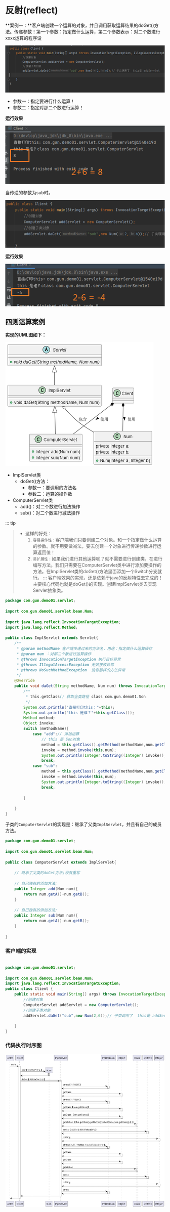 # 反射(reflect)

**案例一：**客户端创建一个运算的对象，并且调用获取运算结果的doGet()方法。传递参数！第一个参数：指定做什么运算，第二个参数表示：对二个数进行xxxx运算的程序设

![image-20230422152737854](java.assets/image-20230422152737854.png)

- 参数一：指定要进行什么运算！
- 参数二：指定对那二个数进行运算！

**运行效果**

![image-20230422153254302](java.assets/image-20230422153254302.png)

当传递的参数为sub时。

![image-20230422155940418](java.assets/image-20230422155940418.png)

**运行效果**

![image-20230422155914012](java.assets/image-20230422155914012.png)

## 四则运算案例

**实现的UML图如下：**

![test01](java.assets/test01.png)

- ImplServlet类
  - doGet()方法：
    - 参数一：要调用的方法名
    - 参数二：运算的操作数
- ComputerServlet类
  - add()：对二个数进行加法操作
  - sub()：对二个数进行减法操作

::: tip
> - 这样的好处：
>   1. `容易操作性：`客户端我们只要创建二个对象。和一个指定做什么运算的参数。就不用要做减法，要去创建一个对象进行传递参数进行运算返回值！
>   2. `易扩展性：`如果我们进行其他运算呢？就不需要进行创建类，在进行编写方法。我们只需要在ComputerServlet类中进行添加要操作的方法。在ImplServlet类的doGet()方法里面添加一个Switch分支就行。
:::
客户端效果的实现，还是依赖于java的反射特性去完成的！主要核心代码也就是doGet()的实现。创建ImplServlet类去实现Servlet抽象类。

```java
package com.gun.demo01.servlet;

import com.gun.demo01.servlet.bean.Num;

import java.lang.reflect.InvocationTargetException;
import java.lang.reflect.Method;

public class ImplServlet extends Servlet{
    /**
     * @param methodName 客户端传递过来的方法名，用途：指定做什么运算操作
     * @param num ：对那二个数进行运算操作
     * @throws InvocationTargetException 执行目标异常
     * @throws IllegalAccessException 无效接收异常
     * @throws NoSuchMethodException  没有那样的方法异常
     */
    @Override
    public void daGet(String methodName, Num num) throws InvocationTargetException, IllegalAccessException, NoSuchMethodException {
        /**
         * this.getClass() 获取全类路径 class com.gun.demo01.Son
         */
        System.out.println("直接打印this："+this);
        System.out.println("this 是谁？"+this.getClass());
        Method method;
        Object invoke;
        switch (methodName){
            case "add":// 添加运算
                // this 是 Son对象
                method = this.getClass().getMethod(methodName,num.getClass());
                invoke = method.invoke(this,num);
                System.out.println(Integer.toString((Integer) invoke));
                break;
            case "sub":
                method = this.getClass().getMethod(methodName,num.getClass());
                invoke = method.invoke(this,num);
                System.out.println(Integer.toString((Integer) invoke));
                break;

        }

    }
}

```

子类的`ComputerServlet`的实现是：继承了父类`ImplServlet`，并且有自己的成员方法。

```java
package com.gun.demo01.servlet;

import com.gun.demo01.servlet.bean.Num;

public class ComputerServlet extends ImplServlet{

    // 继承了父类的doGet方法;没有重写

    // 自己独有的添加方法;
    public Integer add(Num num){
        return num.getA()+num.getB();
    }

    // 自己独有的添加方法;
    public Integer sub(Num num){
        return num.getA()-num.getB();
    }

}

```

### 客户端的实现

```java

package com.gun.demo01.servlet;

import com.gun.demo01.servlet.bean.Num;
import java.lang.reflect.InvocationTargetException;
public class Client {
    public static void main(String[] args) throws InvocationTargetException, IllegalAccessException, NoSuchMethodException {
        //创建对象
        ComputerServlet addServlet = new ComputerServlet();
        //创建子类对象
        addServlet.daGet("sub",new Num(2,6));// 子类调用了  this是 addServlet

    }
}
```

### 代码执行时序图

![Client_main](java.assets/Client_main.png)

